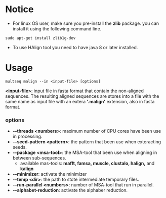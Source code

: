 # Notice
* For linux OS user, make sure you pre-install the **zlib** package. you can install it using the following command line.
```
sudo apt-get install zlib1g-dev
```
* To use HAlign tool you need to have java 8 or later installed.

# Usage
```
multseq malign --in <input-file> [options]
```
**\<input-file\>**: input file in fasta format that contain the non-aligned sequences. The resulting aligned sequences are stores into a file with the same name as input file with an extera **'.malign'** extension, also in fasta format. 

### options
* **--threads \<numbers\>**: maximum number of CPU cores have been use in processing.
* **--seed-pattern \<pattern\>**: the pattern that been use when exteracting seeds.
* **--package \<msa-tool\>**: the MSA-tool that been use when aligning in between sub-sequences.
  * available mas-tools: **mafft, famsa, muscle, clustalo, halign,** and **kalign**
* **--minimizer**: activate the minimizer
* **--temp \<dir\>**: the path to stote intermediate temporary files.
* **--run-parallel \<numbers\>**: number of MSA-tool that run in parallel.
* **--alphabet-reduction**: activate the alphaber reduction.
